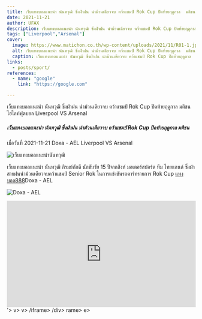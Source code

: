 ```yaml
---
title: เว็บแทงบอลแนะนํา นันทวุฒิ ซิ่งฝ่าฝน นำม้วนเดียวจบ คว้าแชมป์ Rok Cup ปิดท้ายฤดูกาล  มติชน
date: 2021-11-21
author: UFAX
description: เว็บแทงบอลแนะนํา นันทวุฒิ ซิ่งฝ่าฝน นำม้วนเดียวจบ คว้าแชมป์ Rok Cup ปิดท้ายฤดูกาล  มติชน 2021-11-21
tags: ["Liverpool","Arsenal"]
cover:
  image: https://www.matichon.co.th/wp-content/uploads/2021/11/R01-1.jpg
  alt: เว็บแทงบอลแนะนํา นันทวุฒิ ซิ่งฝ่าฝน นำม้วนเดียวจบ คว้าแชมป์ Rok Cup ปิดท้ายฤดูกาล  มติชน
  caption: เว็บแทงบอลแนะนํา นันทวุฒิ ซิ่งฝ่าฝน นำม้วนเดียวจบ คว้าแชมป์ Rok Cup ปิดท้ายฤดูกาล  มติชน
links:
  - posts/sport/
references:
  - name: "google"
    link: "https://google.com"

---
```


เว็บแทงบอลแนะนํา นันทวุฒิ ซิ่งฝ่าฝน นำม้วนเดียวจบ คว้าแชมป์ Rok Cup ปิดท้ายฤดูกาล  มติชนไฮไลท์ฟุตบอล Liverpool VS Arsenal

<!--more-->

##### เว็บแทงบอลแนะนํา นันทวุฒิ ซิ่งฝ่าฝน นำม้วนเดียวจบ คว้าแชมป์ Rok Cup ปิดท้ายฤดูกาล  มติชน


เมื่อวันที่ 2021-11-21 Doxa - AEL Liverpool VS Arsenal

![เว็บแทงบอลแนะนํานันทวุฒิ](https://www.matichon.co.th/wp-content/uploads/2021/11/R01-1.jpg "เว็บแทงบอลแนะนํานันทวุฒิ")


เว็บแทงบอลแนะนํา นันทวุฒิ ภิรมย์ภักดี นักขับวัย 15 ปีจากสิงห์ มอเตอร์สปอร์ต ทีม ไทยแลนด์ ซิ่งฝ่าสายฝนนำม้วนเดียวจบคว้าแชมป์ Senior Rok ในการแข่งขันรถคาร์ทรายการ Rok Cup <a href="https://bit.ly/3ovjgXC">แทงบอล888</a>Doxa - AEL

![Doxa - AEL](https://www.scorebat.com/og/m/og1110246.jpeg "Doxa - AEL")


<div style='width:100%;height:0px;position:relative;padding-bottom:56.250%;'><iframe src='https://www.scorebat.com/embed/v/619a97f4af4e6/?utm_source=api&utm_medium=video&utm_campaign=dflt' frameborder='0' width='100%' height='100%' allowfullscreen allow='autoplay; fullscreen' style='width:100%;height:100%;position:absolute;left:0px;top:0px;overflow:hidden;'></iframe></div>
'></iframe></div>
v>
v>
/iframe></div>
/div>
rame></div>
e></div>
